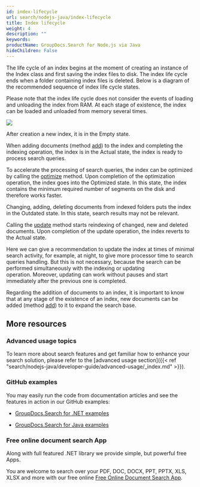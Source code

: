 ```yaml
---
id: index-lifecycle
url: search/nodejs-java/index-lifecycle
title: Index lifecycle
weight: 4
description: ""
keywords: 
productName: GroupDocs.Search for Node.js via Java
hideChildren: False
---
```

The life cycle of an index begins at the moment of creating an instance of the Index class and first saving the index files to disk. The index life cycle ends when a folder containing index files is deleted. Below is a diagram of the recommended sequence of index life cycle states.

Please note that the index life cycle does not consider the events of loading and unloading the index from RAM. At each stage of existence, the index can be loaded and unloaded from memory several times.

![](/search/nodejs-java/images/index-lifecycle.png)

After creation a new index, it is in the Empty state.

When adding documents (method [add](https://reference.groupdocs.com/search/nodejs-java/com.groupdocs.search/Index#add(java.lang.String))) to the index and completing the indexing operation, the index is in the Actual state, the index is ready to process search queries.

To accelerate the processing of search queries, the index can be optimized by calling the [optimize](https://reference.groupdocs.com/search/nodejs-java/com.groupdocs.search/Index#optimize()) method. Upon completion of the optimization operation, the index goes into the Optimized state. In this state, the index contains the minimum required number of segments on the disk and therefore works faster.

Changing, adding, deleting documents from indexed folders puts the index in the Outdated state. In this state, search results may not be relevant.

Calling the [update](https://reference.groupdocs.com/search/nodejs-java/com.groupdocs.search/Index#update()) method starts reindexing of changed, new and deleted documents. Upon completion of the update operation, the index reverts to the Actual state.

Here we can give a recommendation to update the index at times of minimal search activity, for example, at night, to give more processor time to search queries handling. But this is not necessary, because the search can be performed simultaneously with the indexing or updating operation. Moreover, updating can work without pauses and start immediately after the previous one is completed.

Regarding the addition of documents to an index, it is important to know that at any stage of the existence of an index, new documents can be added (method [add](https://reference.groupdocs.com/search/nodejs-java/com.groupdocs.search/Index#add(java.lang.String))) to it to expand the search base.

## More resources

### Advanced usage topics

To learn more about search features and get familiar how to enhance your search solution, please refer to the [advanced usage section]({{< ref "search/nodejs-java/developer-guide/advanced-usage/_index.md" >}}).

### GitHub examples

You may easily run the code from documentation articles and see the features in action in our GitHub examples:

*   [GroupDocs.Search for .NET examples](https://github.com/groupdocs-search/GroupDocs.Search-for-.NET)
    
*   [GroupDocs.Search for Java examples](https://github.com/groupdocs-search/GroupDocs.Search-for-Java)
    

### Free online document search App

Along with full featured .NET library we provide simple, but powerful free Apps.

You are welcome to search over your PDF, DOC, DOCX, PPT, PPTX, XLS, XLSX and more with our free online [Free Online Document Search App](https://products.groupdocs.app/search).
